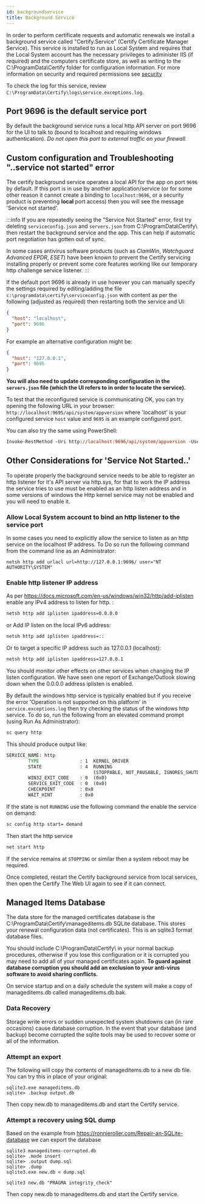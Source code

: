 ```yaml
---
id: backgroundservice
title: Background Service
---
```


In order to perform certificate requests and automatic renewals we install a background service called "Certify.Service" (Certify Certificate Manager Service). This service is installed to run as Local System and requires that the Local System account has the necessary privileges to administer IIS (if required) and the computers certificate store, as well as writing to the C:\ProgramData\Certify folder for configuration information. For more information on security and required permissions see [security](guides/security.md)

To check the log for this service, review `C:\ProgramData\Certify\logs\service.exceptions.log`.

## Port 9696 is the default service port

By default the background service runs a local http API server on port 9696 for the UI to talk to (bound to localhost and requiring windows authentication). _Do not open this port to external traffic on your firewall._

## Custom configuration and Troubleshooting "..service not started" error

The certify background service operates a local API for the app on port `9696` by default. If this port is in use by another application/service (or for some other reason it cannot create a binding to `localhost:9696`, or a security product is preventing **local** port access) then you will see the message 'Service not started'.

:::info
If you are repeatedly seeing the "Service Not Started" error, first try deleting `serviceconfig.json` and `servers.json` from C:\ProgramData\Certify\ then restart the background service and the app. This can help if automatic port negotiation has gotten out of sync.

In some cases antivirus software products (such as *ClamWin*, *Watchguard Advanced EPDR*, *ESET*) have been known to prevent the Certify servicing installing properly or prevent some core features working like our temporary http challenge service listener.
:::

If the default port 9696 is already in use however you can manually specify the settings required by editing/adding the file `c:\programdata\certify\serviceconfig.json` with content as per the following (adjusted as required) then restarting both the service and UI:

```json
{
  "host": "localhost",
  "port": 9696
}
```

For example an alternative configuration might be:

```json
{
  "host": "127.0.0.1",
  "port": 9695
}
```

**You will also need to update corresponding configuration in the `servers.json` file (which the UI refers to in order to locate the service).**

To test that the reconfigured service is communicating OK, you can try opening the following URL in your browser:
`http://localhost:9695/api/system/appversion` where 'localhost' is your configured service `host` value and `9695` is an example configured port.

You can also try the same using PowerShell:

```ps
Invoke-RestMethod -Uri http://localhost:9696/api/system/appversion -UseDefaultCredentials
```

## Other Considerations for 'Service Not Started..'

To operate properly the background service needs to be able to register an http listener for it's API server via http.sys, for that to work the IP address the service tries to use must be enabled as an http listen address and in some versions of windows the Http kernel service may not be enabled and you will need to enable it.

### Allow Local System account to bind an http listener to the service port

In some cases you need to explicitly allow the service to listen as an http service on the localhost IP address. To Do so run the following command from the command line as an Administrator:

`netsh http add urlacl url=http://127.0.0.1:9696/ user="NT AUTHORITY\SYSTEM"`

### Enable http listener IP address

As per https://docs.microsoft.com/en-us/windows/win32/http/add-iplisten enable any IPv4 address to listen for http. :

```bat
netsh http add iplisten ipaddress=0.0.0.0
```
or Add IP listen on the local IPv6 address:
```bat
netsh http add iplisten ipaddress=::
```


Or to target a specific IP address such as 127.0.0.1 (localhost):

```bat
netsh http add iplisten ipaddress=127.0.0.1
```
You should monitor other effects on other services when changing the IP listen configuration. We have seen one report of Exchange/Outlook slowing down when the 0.0.0.0 address iplisten is enabled.

By default the windows http service is typically enabled but if you receive the error 'Operation is not supported on this platform' in `service.exceptions.log` then try checking the status of the windows http service. To do so, run the following from an elevated command prompt (using Run As Administrator):

```bat
sc query http
```

This should produce output like:

```bat
SERVICE_NAME: http
        TYPE               : 1  KERNEL_DRIVER
        STATE              : 4  RUNNING
                                (STOPPABLE, NOT_PAUSABLE, IGNORES_SHUTDOWN)
        WIN32_EXIT_CODE    : 0  (0x0)
        SERVICE_EXIT_CODE  : 0  (0x0)
        CHECKPOINT         : 0x0
        WAIT_HINT          : 0x0

```

If the state is not `RUNNING` use the following command the enable the service on demand:

```bat
sc config http start= demand
```

Then start the http service

```bat
net start http
```

If the service remains at `STOPPING` or similar then a system reboot may be required.

Once completed, restart the Certify background service from local services, then open the Certify The Web UI again to see if it can connect.

## Managed Items Database

The data store for the managed certificates database is the C:\ProgramData\Certify\manageditems.db SQLite database. This stores your renewal configuration data (not certificates). This is an sqlite3 format database files.

You should include C:\ProgramData\Certify\ in your normal backup procedures, otherwise if you lose this configuration or it is corrupted you may need to add all of your managed certificates again. **To guard against database corruption you should add an exclusion to your anti-virus software to avoid sharing conflicts.**

On service startup and on a daily schedule the system will make a copy of manageditems.db called manageditems.db.bak.

### Data Recovery

Storage write errors or sudden unexpected system shutdowns can (in rare occasions) cause database corruption. In the event that your database (and backup) become corrupted the sqlite tools may be used to recover some or all of the information.

### Attempt an export

The following will copy the contents of manageditems.db to a new db file. You can try this in place of your original:

```
sqlite3.exe manageditems.db
sqlite> .backup output.db
```

Then copy new.db to manageditems.db and start the Certify service.

### Attempt a recovery using SQL dump

Based on the example from https://ronnieroller.com/Repair-an-SQLite-database we can export the database

```
sqlite3 manageditems-corrupted.db
sqlite> .mode insert
sqlite> .output dump.sql
sqlite> .dump
sqlite3.exe new.db < dump.sql
```

```
sqlite3 new.db "PRAGMA integrity_check"
```

Then copy new.db to manageditems.db and start the Certify service.
